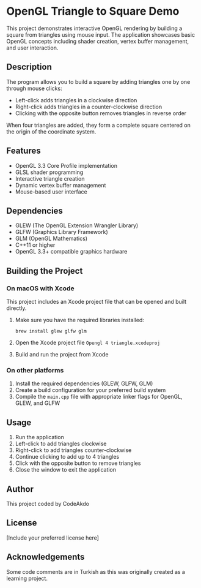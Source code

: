 # OpenGL Triangle to Square Demo

This project demonstrates interactive OpenGL rendering by building a square from triangles using mouse input. The application showcases basic OpenGL concepts including shader creation, vertex buffer management, and user interaction.

## Description

The program allows you to build a square by adding triangles one by one through mouse clicks:
- Left-click adds triangles in a clockwise direction
- Right-click adds triangles in a counter-clockwise direction
- Clicking with the opposite button removes triangles in reverse order

When four triangles are added, they form a complete square centered on the origin of the coordinate system.

## Features

- OpenGL 3.3 Core Profile implementation
- GLSL shader programming
- Interactive triangle creation
- Dynamic vertex buffer management
- Mouse-based user interface

## Dependencies

- GLEW (The OpenGL Extension Wrangler Library)
- GLFW (Graphics Library Framework)
- GLM (OpenGL Mathematics)
- C++11 or higher
- OpenGL 3.3+ compatible graphics hardware

## Building the Project

### On macOS with Xcode

This project includes an Xcode project file that can be opened and built directly.

1. Make sure you have the required libraries installed:
   ```
   brew install glew glfw glm
   ```

2. Open the Xcode project file `Opengl 4 triangle.xcodeproj`
3. Build and run the project from Xcode

### On other platforms

1. Install the required dependencies (GLEW, GLFW, GLM)
2. Create a build configuration for your preferred build system
3. Compile the `main.cpp` file with appropriate linker flags for OpenGL, GLEW, and GLFW

## Usage

1. Run the application
2. Left-click to add triangles clockwise
3. Right-click to add triangles counter-clockwise
4. Continue clicking to add up to 4 triangles
5. Click with the opposite button to remove triangles
6. Close the window to exit the application

## Author

This project coded by CodeAkdo

## License

[Include your preferred license here]

## Acknowledgements

Some code comments are in Turkish as this was originally created as a learning project.